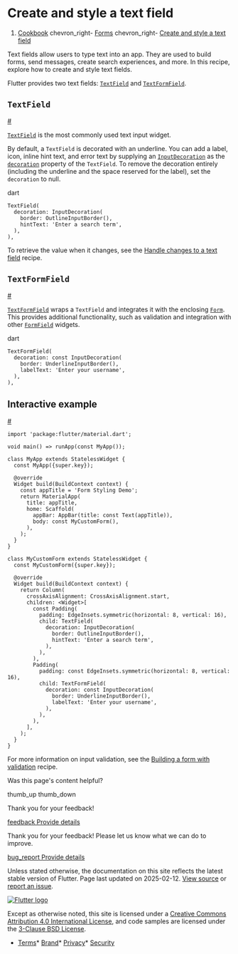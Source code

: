 Create and style a text field
=============================

1. [Cookbook](/cookbook) chevron\_right- [Forms](/cookbook/forms) chevron\_right- [Create and style a text field](/cookbook/forms/text-input)

Text fields allow users to type text into an app. They are used to build forms, send messages, create search experiences, and more. In this recipe, explore how to create and style text fields.

Flutter provides two text fields: [`TextField`](https://api.flutter.dev/flutter/material/TextField-class.html) and [`TextFormField`](https://api.flutter.dev/flutter/material/TextFormField-class.html).

`TextField`
-----------

[#](#textfield)

[`TextField`](https://api.flutter.dev/flutter/material/TextField-class.html) is the most commonly used text input widget.

By default, a `TextField` is decorated with an underline. You can add a label, icon, inline hint text, and error text by supplying an [`InputDecoration`](https://api.flutter.dev/flutter/material/InputDecoration-class.html) as the [`decoration`](https://api.flutter.dev/flutter/material/TextField/decoration.html) property of the `TextField`. To remove the decoration entirely (including the underline and the space reserved for the label), set the `decoration` to null.

dart

```
TextField(
  decoration: InputDecoration(
    border: OutlineInputBorder(),
    hintText: 'Enter a search term',
  ),
),
```

To retrieve the value when it changes, see the [Handle changes to a text field](/cookbook/forms/text-field-changes/) recipe.

`TextFormField`
---------------

[#](#textformfield)

[`TextFormField`](https://api.flutter.dev/flutter/material/TextFormField-class.html) wraps a `TextField` and integrates it with the enclosing [`Form`](https://api.flutter.dev/flutter/widgets/Form-class.html). This provides additional functionality, such as validation and integration with other [`FormField`](https://api.flutter.dev/flutter/widgets/FormField-class.html) widgets.

dart

```
TextFormField(
  decoration: const InputDecoration(
    border: UnderlineInputBorder(),
    labelText: 'Enter your username',
  ),
),
```

Interactive example
-------------------

[#](#interactive-example)

```
import 'package:flutter/material.dart';

void main() => runApp(const MyApp());

class MyApp extends StatelessWidget {
  const MyApp({super.key});

  @override
  Widget build(BuildContext context) {
    const appTitle = 'Form Styling Demo';
    return MaterialApp(
      title: appTitle,
      home: Scaffold(
        appBar: AppBar(title: const Text(appTitle)),
        body: const MyCustomForm(),
      ),
    );
  }
}

class MyCustomForm extends StatelessWidget {
  const MyCustomForm({super.key});

  @override
  Widget build(BuildContext context) {
    return Column(
      crossAxisAlignment: CrossAxisAlignment.start,
      children: <Widget>[
        const Padding(
          padding: EdgeInsets.symmetric(horizontal: 8, vertical: 16),
          child: TextField(
            decoration: InputDecoration(
              border: OutlineInputBorder(),
              hintText: 'Enter a search term',
            ),
          ),
        ),
        Padding(
          padding: const EdgeInsets.symmetric(horizontal: 8, vertical: 16),
          child: TextFormField(
            decoration: const InputDecoration(
              border: UnderlineInputBorder(),
              labelText: 'Enter your username',
            ),
          ),
        ),
      ],
    );
  }
}
```

For more information on input validation, see the [Building a form with validation](/cookbook/forms/validation/) recipe.

Was this page's content helpful?

thumb\_up thumb\_down

Thank you for your feedback!

 [feedback Provide details](https://github.com/flutter/website/issues/new?template=1_page_issue.yml&&page-url=https://docs.flutter.dev/cookbook/forms/text-input/&page-source=https://github.com/flutter/website/tree/main/src/content/cookbook/forms/text-input.md)

Thank you for your feedback! Please let us know what we can do to improve.

 [bug\_report Provide details](https://github.com/flutter/website/issues/new?template=1_page_issue.yml&&page-url=https://docs.flutter.dev/cookbook/forms/text-input/&page-source=https://github.com/flutter/website/tree/main/src/content/cookbook/forms/text-input.md)

Unless stated otherwise, the documentation on this site reflects the latest stable version of Flutter. Page last updated on 2025-02-12. [View source](https://github.com/flutter/website/tree/main/src/content/cookbook/forms/text-input.md) or [report an issue](https://github.com/flutter/website/issues/new?template=1_page_issue.yml&&page-url=https://docs.flutter.dev/cookbook/forms/text-input/&page-source=https://github.com/flutter/website/tree/main/src/content/cookbook/forms/text-input.md "Report an issue with this page").

[![Flutter logo](/assets/images/branding/flutter/logo+text/horizontal/white.svg)](https://flutter.dev)

Except as otherwise noted, this site is licensed under a [Creative Commons Attribution 4.0 International License](https://creativecommons.org/licenses/by/4.0/), and code samples are licensed under the [3-Clause BSD License](https://opensource.org/licenses/BSD-3-Clause).

* [Terms](/tos "Terms of use")* [Brand](/brand "Brand usage guidelines")* [Privacy](https://policies.google.com/privacy "Privacy policy")* [Security](/security "Security philosophy and practices")

    